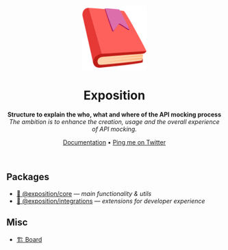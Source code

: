 <br />

<p align="center">
  <img src="docs/src/public/assets/exposition-logo.svg" width="150" alt="Exposition logo" />
</p>

<h1 align="center">Exposition</h1>

<p align="center">
  <b>Structure to explain the who, what and where of the API mocking process</b>
  <br />
  <i>The ambition is to enhance the creation, usage and the overall experience of API mocking.</i>
</p>

<p align="center">
  <a href="https://h2xd.github.io/exposition/" target="_blank">Documentation</a>&nbsp;&bull;
  <a href="https://twitter.com/aschujkow" target="_blank">Ping me on Twitter</a>
</p>

<br />

## Packages

- [🌱 @exposition/core](https://github.com/h2xd/exposition/tree/main/packages/core) — _main functionality & utils_
- [🧩 @exposition/integrations](https://github.com/h2xd/exposition/tree/main/packages/integrations) — _extensions for developer experience_

## Misc

- [🏗 Board](https://github.com/users/h2xd/projects/2)
